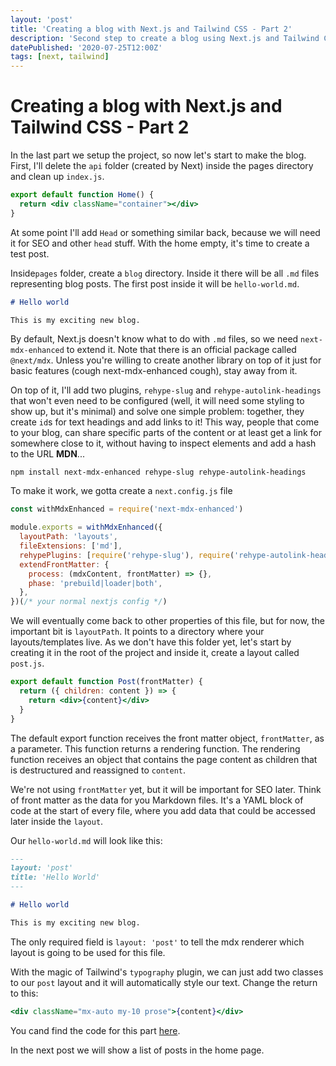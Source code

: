 ```yaml
---
layout: 'post'
title: 'Creating a blog with Next.js and Tailwind CSS - Part 2'
description: 'Second step to create a blog using Next.js and Tailwind CSS. We add support for Markdown and styles with Tailwind'
datePublished: '2020-07-25T12:00Z'
tags: [next, tailwind]
---
```


# Creating a blog with Next.js and Tailwind CSS - Part 2

In the last part we setup the project, so now let's start to make the blog. First, I'll delete the `api` folder (created by Next) inside the pages directory and clean up `index.js`.

```jsx
export default function Home() {
  return <div className="container"></div>
}
```

At some point I'll add `Head` or something similar back, because we will need it for SEO and other `head` stuff. With the home empty, it's time to create a test post.

Inside`pages` folder, create a `blog` directory. Inside it there will be all `.md` files representing blog posts. The first post inside it will be `hello-world.md`.

```markdown
# Hello world

This is my exciting new blog.
```

By default, Next.js doesn't know what to do with `.md` files, so we need `next-mdx-enhanced` to extend it. Note that there is an official package called `@next/mdx`. Unless you're willing to create another library on top of it just for basic features (cough next-mdx-enhanced cough), stay away from it.

On top of it, I'll add two plugins, `rehype-slug` and `rehype-autolink-headings` that won't even need to be configured (well, it will need some styling to show up, but it's minimal) and solve one simple problem: together, they create `id`s for text headings and add links to it! This way, people that come to your blog, can share specific parts of the content or at least get a link for somewhere close to it, without having to inspect elements and add a hash to the URL **MDN**...

```shell
npm install next-mdx-enhanced rehype-slug rehype-autolink-headings
```

To make it work, we gotta create a `next.config.js` file

```js
const withMdxEnhanced = require('next-mdx-enhanced')

module.exports = withMdxEnhanced({
  layoutPath: 'layouts',
  fileExtensions: ['md'],
  rehypePlugins: [require('rehype-slug'), require('rehype-autolink-headings')],
  extendFrontMatter: {
    process: (mdxContent, frontMatter) => {},
    phase: 'prebuild|loader|both',
  },
})(/* your normal nextjs config */)
```

We will eventually come back to other properties of this file, but for now, the important bit is `layoutPath`. It points to a directory where your layouts/templates live. As we don't have this folder yet, let's start by creating it in the root of the project and inside it, create a layout called `post.js`.

```jsx
export default function Post(frontMatter) {
  return ({ children: content }) => {
    return <div>{content}</div>
  }
}
```

The default export function receives the front matter object, `frontMatter`, as a parameter. This function returns a rendering function. The rendering function receives an object that contains the page content as children that is destructured and reassigned to `content`.

We're not using `frontMatter` yet, but it will be important for SEO later. Think of front matter as the data for you Markdown files. It's a YAML block of code at the start of every file, where you add data that could be accessed later inside the `layout`.

Our `hello-world.md` will look like this:

```markdown
---
layout: 'post'
title: 'Hello World'
---

# Hello world

This is my exciting new blog.
```

The only required field is `layout: 'post'` to tell the mdx renderer which layout is going to be used for this file.

With the magic of Tailwind's `typography` plugin, we can just add two classes to our `post` layout and it will automatically style our text. Change the return to this:

```jsx
<div className="mx-auto my-10 prose">{content}</div>
```

You cand find the code for this part [here](https://github.com/estevanmaito/temp-blog/tree/tutorial-part-2).

In the next post we will show a list of posts in the home page.
